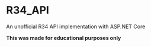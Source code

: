 # R34_API
An unofficial R34 API implementation with ASP.NET Core 

**This was made for educational purposes only**
